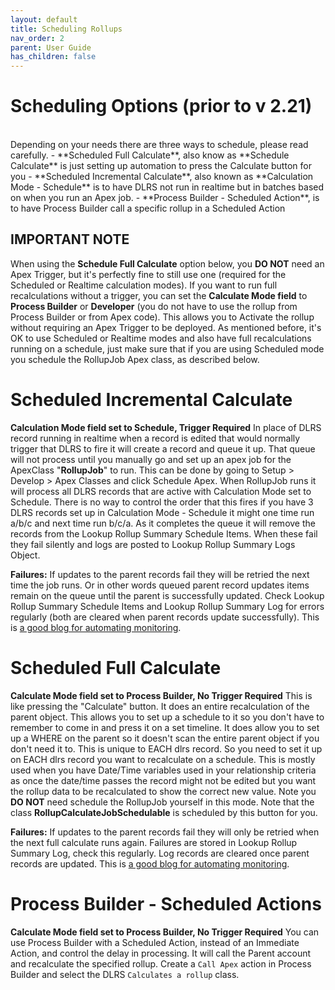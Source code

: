 ```yaml
---
layout: default
title: Scheduling Rollups
nav_order: 2
parent: User Guide
has_children: false
---
```


# Scheduling Options (prior to v 2.21)

<br/>
Depending on your needs there are three ways to schedule, please read carefully.
- **Scheduled Full Calculate**, also know as **Schedule Calculate** is just setting up automation to press the Calculate button for you 
- **Scheduled Incremental Calculate**, also known as **Calculation Mode - Schedule** is to have DLRS not run in realtime but in batches based on when you run an Apex job.
- **Process Builder - Scheduled Action**, is to have Process Builder call a specific rollup in a Scheduled Action

## IMPORTANT NOTE
When using the **Schedule Full Calculate** option below, you **DO
NOT** need an Apex Trigger, but it's perfectly fine to still use one
(required for the Scheduled or Realtime calculation modes). If you
want to run full recalculations without a trigger, you can set the
**Calculate Mode field** to **Process Builder** or **Developer** (you
do not have to use the rollup from Process Builder or from Apex code).
This allows you to Activate the rollup without requiring an Apex
Trigger to be deployed. As mentioned before, it's OK to use Scheduled
or Realtime modes and also have full recalculations running on a
schedule, just make sure that if you are using Scheduled mode you
schedule the RollupJob Apex class, as described below.
 
# Scheduled Incremental Calculate
**Calculation Mode field set to Schedule, Trigger Required**
In place of DLRS record running in realtime when a record is edited that would normally trigger that DLRS to fire it will create a record and queue it up.  That queue will not process until you manually go and set up an apex job for the ApexClass "**RollupJob**" to run.  This can be done by going to Setup > Develop > Apex Classes and click Schedule Apex.  When RollupJob runs it will process all DLRS records that are active with Calculation Mode set to Schedule.  There is no way to control the order that this fires if you have 3 DLRS records set up in Calculation Mode - Schedule it might one time run a/b/c and next time run b/c/a.  As it completes the queue it will remove the records from the Lookup Rollup Summary Schedule Items.  When these fail they fail silently and logs are posted to Lookup Rollup Summary Logs Object.

**Failures:** If updates to the parent records fail they will be retried the next time the job runs. Or in other words queued parent record updates items remain on the queue until the parent is successfully updated. Check Lookup Rollup Summary Schedule Items and Lookup Rollup Summary Log for errors regularly (both are cleared when parent records update successfully). This is [a good blog for automating monitoring](https://www.dandonin.com/2017/05/24/automated-error-alerts-and-mass-delete-error-records/).
 
# Scheduled Full Calculate
**Calculate Mode field set to Process Builder, No Trigger Required** 
This is like pressing the "Calculate" button.  It does an entire recalculation of the parent object.  This allows you to set up a schedule to it so you don't have to remember to come in and press it on a set timeline.  It does allow you to set up a WHERE on the parent so it doesn't scan the entire parent object if you don't need it to. This is unique to EACH dlrs record. So you need to set it up on EACH dlrs record you want to recalculate on a schedule.  This is mostly used when you have Date/Time variables used in your relationship criteria as once the date/time passes the record might not be edited but you want the rollup data to be recalculated to show the correct new value. Note you **DO NOT** need schedule the RollupJob yourself in this mode. Note that the class **RollupCalculateJobSchedulable** is scheduled by this button for you.

**Failures:** If updates to the parent records fail they will only be retried when the next full calculate runs again. Failures are stored in Lookup Rollup Summary Log, check this regularly. Log records are cleared once parent records are updated. This is [a good blog for automating monitoring](https://www.dandonin.com/2017/05/24/automated-error-alerts-and-mass-delete-error-records/).

# Process Builder - Scheduled Actions
**Calculate Mode field set to Process Builder, No Trigger Required** 
You can use Process Builder with a Scheduled Action, instead of an Immediate Action, and control the delay in processing. It will call the Parent account and recalculate the specified rollup. Create a `Call Apex` action in Process Builder and select the DLRS `Calculates a rollup` class.


